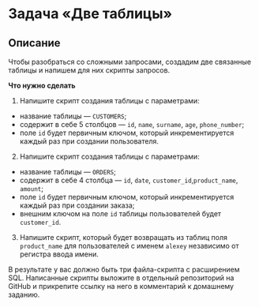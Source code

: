 # Задача «Две таблицы»

## Описание

Чтобы разобраться со сложными запросами, создадим две связанные таблицы и напишем для них скрипты запросов.

**Что нужно сделать**

1. Напишите скрипт создания таблицы с параметрами:

 - название таблицы — `CUSTOMERS`;
 - содержит в себе 5 столбцов — `id`, `name`, `surname`, `age`, `phone_number`;
 - поле `id` будет первичным ключом, который инкрементируется каждый раз при создании пользователя.

2. Напишите скрипт создания таблицы с параметрами:

 - название таблицы — `ORDERS`;
 - содержит в себе 4 столбца — `id`, `date`, `customer_id`,`product_name`, `amount`;
 - поле `id` будет первичным ключом, который инкрементируется каждый раз при создании заказа;
 - внешним ключом на поле `id` таблицы пользователей будет `customer_id`.
 
3. Напишите скрипт, который будет возвращать из таблиц поля `product_name` для пользователей с именем `alexey` независимо от регистра ввода имени.

В результате у вас должно быть три файла-скрипта с расширением SQL. Написанные скрипты выложите в отдельный репозиторий на GitHub и прикрепите ссылку на него в комментарий к домашнему заданию.
